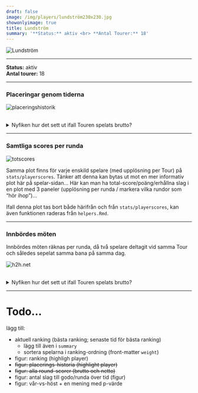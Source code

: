 ```yaml
---  
draft: false  
image: /img/players/lundström230x230.jpg  
showonlyimage: true  
title: Lundström  
summary: '**Status:** aktiv <br> **Antal Tourer:** 18'  
---
```


![Lundström](/img/players/lundström230x230.jpg)

------------------------------------------------------------------------

**Status:** aktiv  
**Antal tourer:** 18

------------------------------------------------------------------------

### Placeringar genom tiderna

![placeringshistorik](/playerstats/Lundström.placing.net.png) <br><br>
<details> <summary>Nyfiken hur det sett ut ifall Touren spelats
brutto?</summary> <p>

![placeringshistorik](/playerstats/Lundström.placing.gross.png) </p>
</details>

------------------------------------------------------------------------

### Samtliga scores per runda

![totscores](/playerstats/Lundström.totscores.png)

Samma plot finns för varje enskild spelare (med upplösning per Tour) på
`stats/playerscores`. Tänker att denna kan bytas ut mot en mer
informativ plot här på spelar-sidan… Här kan man ha
total-score/poäng/erhållna slag i en plot med 3 paneler (upplösning per
runda / markera vilka rundor som “hör ihop”)…

Ifall denna plot tas bort både härifrån och från `stats/playerscores`,
kan även funktionen raderas från `helpers.Rmd`.

------------------------------------------------------------------------

### Innbördes möten

Innbördes möten räknas per runda, då två spelare deltagit vid samma Tour
och således sepelat samma bana på samma dag.

![h2h.net](/playerstats/Lundström.h2h.net.png) <br><br> <details>
<summary>Nyfiken hur det sett ut ifall Touren spelats brutto?</summary>
<p>

![h2h.gross](/playerstats/Lundström.h2h.gross.png) </p> </details>

------------------------------------------------------------------------

Todo…
=====

lägg till:

-   aktuell ranking (bästa ranking; senaste tid för bästa ranking)
    -   lägg till även i `summary`
    -   sortera spelarna i ranking-ordning (front-matter `weight`)
-   figur: ranking (highligh player)
-   <s>figur: placerings-historia (highlight player)</s>
-   <s>figur: alla round-scorer (brutto och netto)</s>
-   figur: antal slag till godo/runda över tid (figur)
-   figur: vår-vs-höst + en mening med p-värde
